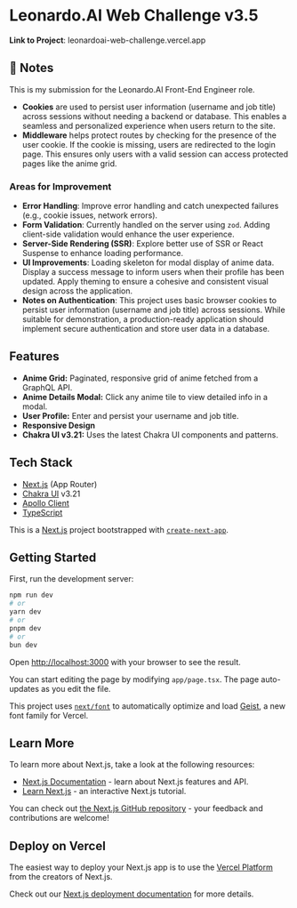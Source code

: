 # Leonardo.AI Web Challenge v3.5

**Link to Project**: leonardoai-web-challenge.vercel.app

## 📝 Notes

This is my submission for the Leonardo.AI Front-End Engineer role.

- **Cookies** are used to persist user information (username and job title) across sessions without needing a backend or database. This enables a seamless and personalized experience when users return to the site.
- **Middleware** helps protect routes by checking for the presence of the user cookie. If the cookie is missing, users are redirected to the login page. This ensures only users with a valid session can access protected pages like the anime grid.

### Areas for Improvement

- **Error Handling**: Improve error handling and catch unexpected failures (e.g., cookie issues, network errors).
- **Form Validation**: Currently handled on the server using `zod`. Adding client-side validation would enhance the user experience.
- **Server-Side Rendering (SSR)**: Explore better use of SSR or React Suspense to enhance loading performance.
- **UI Improvements**: Loading skeleton for modal display of anime data. Display a success message to inform users when their profile has been updated. Apply theming to ensure a cohesive and consistent visual design across the application.
- **Notes on Authentication**: This project uses basic browser cookies to persist user information (username and job title) across sessions. While suitable for demonstration, a production-ready application should implement secure authentication and store user data in a database.

## Features

- **Anime Grid:** Paginated, responsive grid of anime fetched from a GraphQL API.
- **Anime Details Modal:** Click any anime tile to view detailed info in a modal.
- **User Profile:** Enter and persist your username and job title.
- **Responsive Design**
- **Chakra UI v3.21:** Uses the latest Chakra UI components and patterns.

## Tech Stack

- [Next.js](https://nextjs.org/) (App Router)
- [Chakra UI](https://chakra-ui.com/) v3.21
- [Apollo Client](https://www.apollographql.com/docs/react/)
- [TypeScript](https://www.typescriptlang.org/)

This is a [Next.js](https://nextjs.org) project bootstrapped with [`create-next-app`](https://nextjs.org/docs/app/api-reference/cli/create-next-app).

## Getting Started

First, run the development server:

```bash
npm run dev
# or
yarn dev
# or
pnpm dev
# or
bun dev
```

Open [http://localhost:3000](http://localhost:3000) with your browser to see the result.

You can start editing the page by modifying `app/page.tsx`. The page auto-updates as you edit the file.

This project uses [`next/font`](https://nextjs.org/docs/app/building-your-application/optimizing/fonts) to automatically optimize and load [Geist](https://vercel.com/font), a new font family for Vercel.

## Learn More

To learn more about Next.js, take a look at the following resources:

- [Next.js Documentation](https://nextjs.org/docs) - learn about Next.js features and API.
- [Learn Next.js](https://nextjs.org/learn) - an interactive Next.js tutorial.

You can check out [the Next.js GitHub repository](https://github.com/vercel/next.js) - your feedback and contributions are welcome!

## Deploy on Vercel

The easiest way to deploy your Next.js app is to use the [Vercel Platform](https://vercel.com/new?utm_medium=default-template&filter=next.js&utm_source=create-next-app&utm_campaign=create-next-app-readme) from the creators of Next.js.

Check out our [Next.js deployment documentation](https://nextjs.org/docs/app/building-your-application/deploying) for more details.
